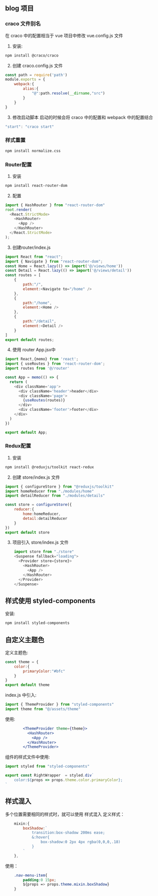 ## blog 项目

### craco 文件别名
在 craco 中的配置相当于 vue 项目中修改 vue.config.js 文件
1. 安装:
```bash
npm install @craco/craco
```
2. 创建 craco.config.js 文件
```javascript
const path = require('path')
module.exports = {
    webpack:{
        alias:{
            "@":path.resolve(__dirname,"src")
        }
    }
}
```
3. 修改启动脚本
启动的时候会将 craco 中的配置和 webpack 中的配置结合
```javascript
"start": "craco start"
```

### 样式重置
```bash
npm install normalize.css
```
### Router配置
1. 安装
```bash
npm install react-router-dom
```
2. 配置
```javascript
import { HashRouter } from "react-router-dom"
root.render(
  <React.StrictMode>
    <HashRouter>
      <App />
    </HashRouter>
  </React.StrictMode>
);
```
3. 创建router/index.js
```javascript
import React from "react";
import { Navigate } from "react-router-dom";
const Home = React.lazy(() => import('@/views/home'))
const Detail = React.lazy(() => import('@/views/detail'))
const routes = [
    {
        path:"/",
        element:<Navigate to="/home" />
    },
    {
        path:"/home",
        element:<Home />
    },
    {
        path:"/detail",
        element:<Detail />
    }
]
export default routes;
```
4. 使用 router
App.jsx中
```javascript
import React,{memo} from 'react';
import { useRoutes } from 'react-router-dom';
import routes from '@/router'

const App = memo(() => {
  return (
    <div className='app'>
      <div className='header'>header</div>
      <div className='page'>
        {useRoutes(routes)}
      </div>
      <div className='footer'>footer</div>
    </div>
  )
})

export default App;
```
### Redux配置
1. 安装
```bash
npm install @reduxjs/toolkit react-redux
```
2. 创建 store/index.js 文件
```javascript
import { configureStore } from "@reduxjs/toolkit"
import homeReducer from "./modules/home"
import detailReducer from "./modules/details"

const store = configureStore({
    reducer:{
        home:homeReducer,
        detail:detailReducer
    }
})
export default store
```
3. 项目引入 store/index.js 文件
```javascript
    import store from "./store"
    <Suspense fallback="loading">
      <Provider store={store}>
        <HashRouter>
          <App />
        </HashRouter>
      </Provider>
    </Suspense>
```
## 样式使用 styled-components
安装:
```bash
npm install styled-components
```

## 自定义主题色
定义主题色:
```javascript
const theme = {
    color:{
        primaryColor:"#bfc"
    }
}
export default theme
```

index.js 中引入:
```javascript
import { ThemeProvider } from "styled-components"
import theme from "@/assets/theme"
```
使用:
```jsx
        <ThemeProvider theme={theme}>
          <HashRouter>
            <App />
          </HashRouter>
        </ThemeProvider>
```
组件的样式文件中使用:
```javascript
import styled from "styled-components"

export const RightWrapper  = styled.div`
    color:${props => props.theme.color.primaryColor};
`
```
## 样式混入
多个位置需要相同的样式时，就可以使用 样式混入
定义样式：
```javascript
    mixin:{
        boxShadow:`
            transition:box-shadow 200ms ease;
            &:hover{
                box-shadow:0 2px 4px rgba(0,0,0,.18)
            }
        `
    },
```
使用：
```css
    .nav-menu-item{
        padding:0 15px;
        ${props => props.theme.mixin.boxShadow}
    }
```